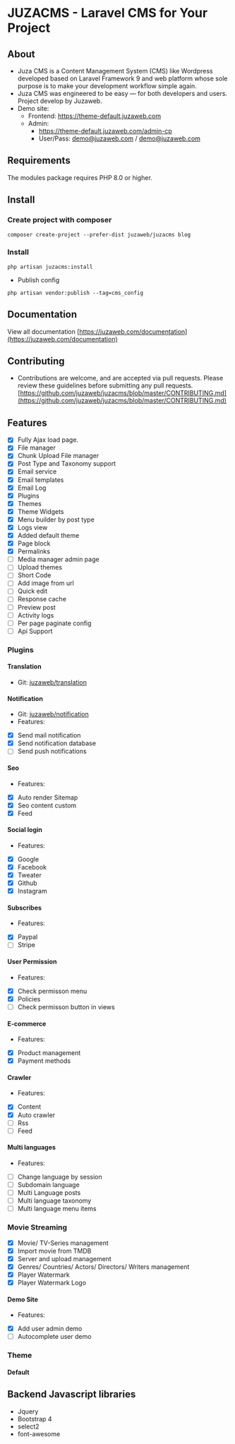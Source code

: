 JUZACMS - Laravel CMS for Your Project
=====================================

## About
- Juza CMS is a Content Management System (CMS) like Wordpress developed based on Laravel Framework 9 and web platform whose sole purpose is to make your development workflow simple again. 
- Juza CMS was engineered to be easy — for both developers and users. Project develop by Juzaweb.
- Demo site: 
    - Frontend: https://theme-default.juzaweb.com
    - Admin: 
        - https://theme-default.juzaweb.com/admin-cp 
        - User/Pass: demo@juzaweb.com / demo@juzaweb.com

## Requirements
The modules package requires PHP 8.0 or higher.

## Install
### Create project with composer
```
composer create-project --prefer-dist juzaweb/juzacms blog
```
### Install
```
php artisan juzacms:install
```
- Publish config
```
php artisan vendor:publish --tag=cms_config
```

## Documentation
View all documentation [https://juzaweb.com/documentation](https://juzaweb.com/documentation)

## Contributing
- Contributions are welcome, and are accepted via pull requests. Please review these guidelines before submitting any pull requests.
[https://github.com/juzaweb/juzacms/blob/master/CONTRIBUTING.md](https://github.com/juzaweb/juzacms/blob/master/CONTRIBUTING.md)

## Features
- [x] Fully Ajax load page.
- [x] File manager
- [x] Chunk Upload File manager
- [x] Post Type and Taxonomy support
- [x] Email service
- [x] Email templates
- [x] Email Log
- [x] Plugins
- [x] Themes
- [x] Theme Widgets
- [x] Menu builder by post type
- [x] Logs view
- [x] Added default theme
- [x] Page block
- [x] Permalinks
- [ ] Media manager admin page
- [ ] Upload themes
- [ ] Short Code
- [ ] Add image from url
- [ ] Quick edit
- [ ] Response cache
- [ ] Preview post
- [ ] Activity logs
- [ ] Per page paginate config
- [ ] Api Support

### Plugins
#### Translation
* Git: [juzaweb/translation](https://github.com/juzaweb/translation)
#### Notification
* Git: [juzaweb/notification](https://github.com/juzaweb/notification)
* Features:
- [x] Send mail notification
- [x] Send notification database
- [ ] Send push notifications
#### Seo
* Features:
- [x] Auto render Sitemap
- [x] Seo content custom
- [x] Feed
#### Social login
* Features:
- [x] Google
- [x] Facebook
- [x] Tweater
- [x] Github
- [x] Instagram
#### Subscribes
* Features:
- [x] Paypal
- [ ] Stripe
#### User Permission
* Features:
- [x] Check permisson menu
- [x] Policies
- [ ] Check permisson button in views
#### E-commerce
* Features:
- [x] Product management
- [x] Payment methods
#### Crawler
* Features:
- [x] Content
- [x] Auto crawler
- [ ] Rss
- [ ] Feed
#### Multi languages
* Features:
- [ ] Change language by session
- [ ] Subdomain language
- [ ] Multi Language posts
- [ ] Multi language taxonomy
- [ ] Multi language menu items
### Movie Streaming
- [x] Movie/ TV-Series management
- [x] Import movie from TMDB
- [x] Server and upload management
- [x] Genres/ Countries/ Actors/ Directors/ Writers management
- [x] Player Watermark
- [x] Player Watermark Logo
#### Demo Site
* Features:
- [x] Add user admin demo
- [ ] Autocomplete user demo
### Theme
#### Default

## Backend Javascript libraries
- Jquery
- Bootstrap 4
- select2
- font-awesome
